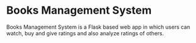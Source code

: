 # Books Management System

Books Management System is a Flask based web app in which users can watch, buy and give ratings and also analyze ratings of others.
